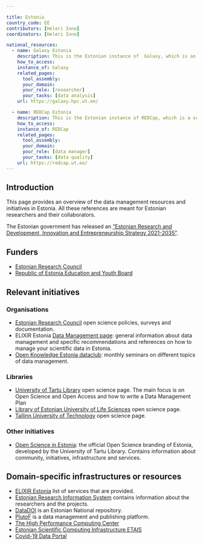 ```yaml
---

title: Estonia
country_code: EE
contributors: [Heleri Inno]
coordinators: [Heleri Inno]

national_resources:
  - name: Galaxy Estonia
    description: This is the Estonian instance of  Galaxy, which is an open source, web-based platform for data intensive biomedical research.
    how_to_access:
    instance_of: Galaxy
    related_pages:
      tool_assembly:
      your_domain:
      your_role: [researcher]
      your_tasks: [data analysis]
    url: https://galaxy.hpc.ut.ee/

  - name: REDCap Estonia
    description: This is the Estonian instance of REDCap, which is a secure web platform for building and managing online databases and surveys. 
    how_to_access:
    instance_of: REDCap
    related_pages:
      tool_assembly:
      your_domain:
      your_role: [data manager]
      your_tasks: [data quality]
    url: https://redcap.ut.ee/
---
```


## Introduction

This page provides an overview of the data management resources and initiatives in Estonia. All these references are meant for Estonian researchers and their collaborators. 

The Estonian government has released an [“Estonian Research and Development, Innovation and Entrepreneurship Strategy 2021-2035”](https://www.hm.ee/sites/default/files/taie_arengukava_kinnitatud_15.07.2021_211109a_en_final.pdf). 

## Funders

* [Estonian Research Council](https://www.etag.ee/en/)
* [Republic of Estonia Education and Youth Board](https://harno.ee/en)

## Relevant initiatives
<!--- Ethical and legal regulations in the country, committees etc; we mostly don't have these, we will add different organisations dealing with data management in Estonia --->

### Organisations
* [Estonian Research Council](https://www.etag.ee/en/activities/horizontal-topics/open-science/) open science policies, surveys and documentation. 
* ELIXIR Estonia [Data Management page](https://elixir.ut.ee/datamanagement): general information about data management and specific recommendations and references on how to manage your scientific data in Estonia. 
* [Open Knowledge Estonia dataclub](https://okee.ee/andmeklubi/): monthly seminars on different topics of data management. 

### Libraries
* [University of Tartu Library](https://utlib.ut.ee/en/open-science) open science page. The main focus is on Open Science and Open Access and how to write a Data Management Plan
* [Library of Estonian University of Life Sciences](https://library.emu.ee/en/research/open-science/) open science page.
* [Tallinn University of Technology](https://taltech.ee/en/library/open-science) open science page.

### Other initiatives
* [Open Science in Estonia](https://www.avatudteadus.ee/en/home/): the official Open Science branding of Estonia, developed by the University of Tartu Library. Contains information about community, initiatives, infrastructure and services.

## Domain-specific infrastructures or resources

* [ELIXIR Estonia](https://elixir.ut.ee/services) list of services that are provided. 
* [Estonian Research Information System](https://www.etis.ee/Portal/News/Index/?IsLandingPage=true&lang=ENG#) contains information about the researchers and the projects. 
* [DataDOI](https://datadoi.ee/) is an Estonian National repository. 
* [PlutoF](https://plutof.ut.ee/) is a data management and publishing platform. 
* [The High Performance Computing Center](https://hpc.ut.ee/en/home/)
* [Estonian Scientific Computing Infrastructure ETAIS](https://etais.ee/)
* [Covid-19 Data Portal](https://covid19dataportal.ee/en/about/)
